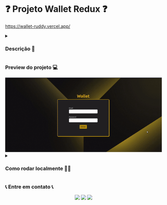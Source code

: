 # ❓ Projeto Wallet Redux ❓

https://wallet-ruddy.vercel.app/

<details>
  <summary>
    <h3> Descrição 📝</h3>
  </summary>
  Projeto feito durante o curso da <a href="https://www.betrybe.com/">Trybe</a> para testar os conhecimentos adquiridos.</br>
  Simula uma carteira onde você pode colocar todos os seus gastos em qualquer moeda e converte-los para Real (BRL), usando a cotação mais atualizada da moeda </br>
  Nele é feito requisições para uma API de cotações </br>
  Endpoint: https://economia.awesomeapi.com.br </br></br>

  <table>
    <tr>
      <td>Tecnologias Utilizadas</td>
    </tr>
    <tr>
      <td>
        <ul>
          <li>Redux</li>
          <li>ReactJS</li>
          <li>JavaScript</li>
          <li>CSS</li>
          <li>Jest</li>
          <li>RTL</li>
          <li>Fetch API</li>
          <li>LocalStorage</li>
          <li>Bootstrap</li>
        </ul>
      </td>
    </tr>
  </table>
</details>

### Preview do projeto 💻

<div>
  <img alt="print1" src="./src/images/wallet_video.gif" />
</div>

<details>
  <summary><h3>Como rodar localmente 👨‍💻</h3></summary></br>
  
  ⚠️ Necessário node na versão 16 ⚠️

1) Clone o repositório

```bash
$ git clone git@github.com:Bielbcs/reactWallet.git
```

2) Instale as dependências

```bash
$ npm install
```

3) Inicie o projeto

```bash
$ npm start
```

</details>
 
### 📞 Entre em contato 📞
 
 <div align="center" margin="50px">
	  <a href = "mailto:bielcotrimsv@gmail.com"><img src="https://img.shields.io/badge/-Gmail-D14836?style=for-the-badge&logo=gmail&logoColor=white" target="_blank"></a>
	<a href="https://github.com/Bielbcs" target="_blank"><img src="https://img.shields.io/badge/-GitHub-%23333?style=for-the-badge&logo=github&logoColor=white" target="_blank"></a>
  	<a href="https://www.linkedin.com/in/gabriel-bernardo-541661220/" target="_blank"><img src="https://img.shields.io/badge/-LinkedIn-%230077B5?style=for-the-badge&logo=linkedin&logoColor=white" target="_blank"></a>
</div>
 
